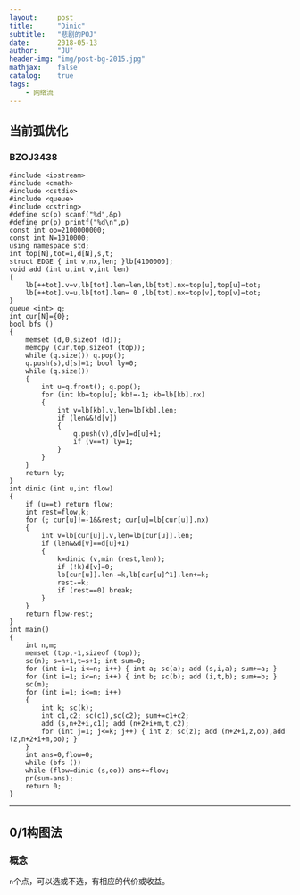 ```yaml
---
layout:     post
title:      "Dinic"
subtitle:   "悲剧的POJ"
date:       2018-05-13
author:     "JU"
header-img: "img/post-bg-2015.jpg"
mathjax:    false
catalog:    true
tags:
    - 网络流
---
```


## 当前弧优化
### BZOJ3438

    #include <iostream>
    #include <cmath>
    #include <cstdio>
    #include <queue>
    #include <cstring>
    #define sc(p) scanf("%d",&p)
    #define pr(p) printf("%d\n",p)
    const int oo=2100000000;
    const int N=1010000;
    using namespace std;
    int top[N],tot=1,d[N],s,t;
    struct EDGE { int v,nx,len; }lb[4100000];
    void add (int u,int v,int len)
    {
        lb[++tot].v=v,lb[tot].len=len,lb[tot].nx=top[u],top[u]=tot;
        lb[++tot].v=u,lb[tot].len= 0 ,lb[tot].nx=top[v],top[v]=tot;
    }
    queue <int> q;
    int cur[N]={0};
    bool bfs ()
    {
        memset (d,0,sizeof (d));
        memcpy (cur,top,sizeof (top));
        while (q.size()) q.pop();
        q.push(s),d[s]=1; bool ly=0;
        while (q.size())
        {
            int u=q.front(); q.pop();
            for (int kb=top[u]; kb!=-1; kb=lb[kb].nx)
            {
                int v=lb[kb].v,len=lb[kb].len;
                if (len&&!d[v])
                {
                    q.push(v),d[v]=d[u]+1;
                    if (v==t) ly=1;
                }
            }
        }
        return ly;
    }
    int dinic (int u,int flow)
    {
        if (u==t) return flow;
        int rest=flow,k;
        for (; cur[u]!=-1&&rest; cur[u]=lb[cur[u]].nx)
        {
            int v=lb[cur[u]].v,len=lb[cur[u]].len;
            if (len&&d[v]==d[u]+1)
            {
                k=dinic (v,min (rest,len));
                if (!k)d[v]=0;
                lb[cur[u]].len-=k,lb[cur[u]^1].len+=k;
                rest-=k;
                if (rest==0) break;
            }
        }
        return flow-rest;
    }
    int main()
    {
        int n,m;
        memset (top,-1,sizeof (top));
        sc(n); s=n+1,t=s+1; int sum=0;
        for (int i=1; i<=n; i++) { int a; sc(a); add (s,i,a); sum+=a; }
        for (int i=1; i<=n; i++) { int b; sc(b); add (i,t,b); sum+=b; }
        sc(m);
        for (int i=1; i<=m; i++)
        {
            int k; sc(k);
            int c1,c2; sc(c1),sc(c2); sum+=c1+c2;
            add (s,n+2+i,c1); add (n+2+i+m,t,c2);
            for (int j=1; j<=k; j++) { int z; sc(z); add (n+2+i,z,oo),add (z,n+2+i+m,oo); }
        }
        int ans=0,flow=0;
        while (bfs ())
        while (flow=dinic (s,oo)) ans+=flow;
        pr(sum-ans);
        return 0;
    }

---

## 0/1构图法
### 概念
`n`个点，可以选或不选，有相应的代价或收益。
